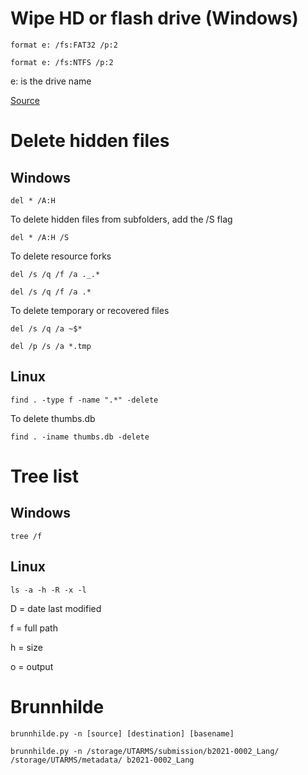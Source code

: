 # Wipe HD or flash drive (Windows)

``` format e: /fs:FAT32 /p:2 ```

``` format e: /fs:NTFS /p:2 ```

e: is the drive name

[Source](https://www.lifewire.com/use-the-format-command-to-write-zeros-to-a-hard-drive-2626162)

# Delete hidden files
## Windows

``` del * /A:H ```

To delete hidden files from subfolders, add the /S flag

``` del * /A:H /S ```

To delete resource forks

``` del /s /q /f /a ._.* ```

``` del /s /q /f /a .* ```

To delete temporary or recovered files

``` del /s /q /a ~$* ```

``` del /p /s /a *.tmp ```

## Linux
``` find . -type f -name ".*" -delete ```

To delete thumbs.db

``` find . -iname thumbs.db -delete ```

# Tree list
## Windows
``` tree /f ```

## Linux
``` ls -a -h -R -x -l ```

D = date last modified

f = full path

h = size

o = output

# Brunnhilde

``` brunnhilde.py -n [source] [destination] [basename] ```

``` brunnhilde.py -n /storage/UTARMS/submission/b2021-0002_Lang/ /storage/UTARMS/metadata/ b2021-0002_Lang ```


